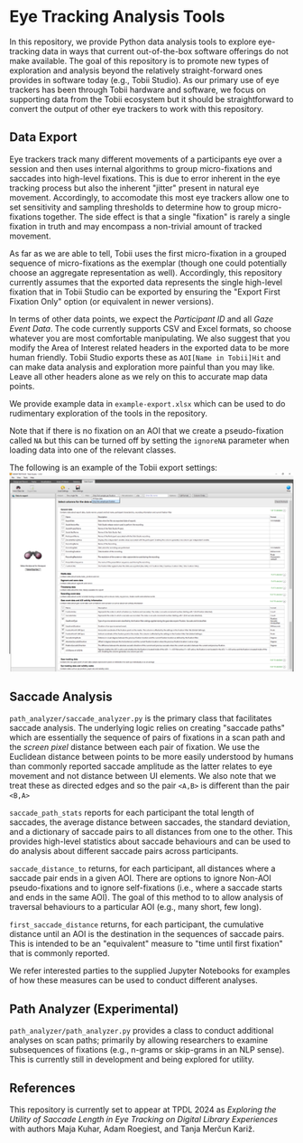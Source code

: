 # Eye Tracking Analysis Tools

In this repository, we provide Python data analysis tools to explore eye-tracking data in ways that current out-of-the-box software offerings do not make available. The goal of this repository is to promote new types of exploration and analysis beyond the relatively straight-forward ones provides in software today (e.g., Tobii Studio). As our primary use of eye trackers has been through Tobii hardware and software, we focus on supporting data from the Tobii ecosystem but it should be straightforward to convert the output of other eye trackers to work with this repository. 

## Data Export

Eye trackers track many different movements of a participants eye over a session and then uses internal algorithms to group micro-fixations and saccades into high-level fixations. This is due to error inherent in the eye tracking process but also the inherent "jitter" present in natural eye movement. Accordingly, to accomodate this most eye trackers allow one to set sensitivity and sampling thresholds to determine how to group micro-fixations together. The side effect is that a single "fixation" is rarely a single fixation in truth and may encompass a non-trivial amount of tracked movement. 

As far as we are able to tell, Tobii uses the first micro-fixation in a grouped sequence of micro-fixations as the exemplar (though one could potentially choose an aggregate representation as well). Accordingly, this repository currently assumes that the exported data represents the single high-level fixation that in Tobii Studio can be exported by ensuring the "Export First Fixation Only" option (or equivalent in newer versions). 

In terms of other data points, we expect the _Participant ID_ and all _Gaze Event Data_. The code currently supports CSV and Excel formats, so choose whatever you are most comfortable manipulating. We also suggest that you modify the Area of Interest related headers in the exported data to be more human friendly. Tobii Studio exports these as `AOI[Name in Tobii]Hit` and can make data analysis and exploration more painful than you may like. Leave all other headers alone as we rely on this to accurate map data points.

We provide example data in `example-export.xlsx` which can be used to do rudimentary exploration of the tools in the repository. 

Note that if there is no fixation on an AOI that we create a pseudo-fixation called `NA` but this can be turned off by setting the `ignoreNA` parameter when loading data into one of the relevant classes.

The following is an example of the Tobii export settings:
![Tobii Export Settings](images/export_checklist.png "Tobii Export Settings")

## Saccade Analysis

`path_analyzer/saccade_analyzer.py` is the primary class that facilitates saccade analysis. The underlying logic relies on creating "saccade paths" which are essentially the sequence of pairs of fixations in a scan path and the _screen pixel_ distance between each pair of fixation. We use the Euclidean distance between points to be more easily understood by humans than commonly reported saccade amplitude as the latter relates to eye movement and not distance between UI elements. We also note that we treat these as directed edges and so the pair `<A,B>` is different than the pair `<B,A>`

`saccade_path_stats` reports for each participant the total length of saccades, the average distance between saccades, the standard deviation, and a dictionary of saccade pairs to all distances from one to the other. This provides high-level statistics about saccade behaviours and can be used to do analysis about different saccade pairs across participants.

`saccade_distance_to` returns, for each participant, all distances where a saccade pair ends in a given AOI. There are options to ignore Non-AOI pseudo-fixations and to ignore self-fixations (i.e., where a saccade starts and ends in the same AOI). The goal of this method to to allow analysis of traversal behaviours to a particular AOI (e.g., many short, few long). 

`first_saccade_distance` returns, for each participant, the cumulative distance until an AOI is the destination in the sequences of saccade pairs. This is intended to be an "equivalent" measure to "time until first fixation" that is commonly reported. 

We refer interested parties to the supplied Jupyter Notebooks for examples of how these measures can be used to conduct different analyses. 

## Path Analyzer (Experimental)

`path_analyzer/path_analyzer.py` provides a class to conduct additional analyses on scan paths; primarily by allowing researchers to examine subsequences of fixations (e.g., n-grams or skip-grams in an NLP sense). This is currently still in development and being explored for utility.

## References

This repository is currently set to appear at TPDL 2024 as _Exploring the Utility of Saccade Length in Eye Tracking on Digital Library Experiences_ with authors Maja Kuhar, Adam Roegiest, and Tanja Merčun Kariž. 